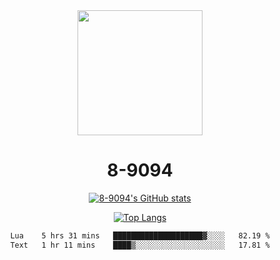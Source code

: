 <div align="center">
  <img src="[https://avatars.githubusercontent.com/u/73003857?v=4](https://cdn.discordapp.com/attachments/1022673925198577677/1105917345601433670/9094.png)" width="200px"/>
  <h1>8-9094</h1>

[![8-9094's GitHub stats](https://github-readme-stats.vercel.app/api?username=8-9094&show_icons=true&theme=synthwave)](https://github.com/anuraghazra/github-readme-stats)

[![Top Langs](https://github-readme-stats.vercel.app/api/top-langs/?username=8-9094&layout=compact&theme=synthwave)](https://github.com/Wrath-cyber/github-readme-stats)
 
<!--START_SECTION:waka-->

```txt
Lua    5 hrs 31 mins   ████████████████████▓░░░░   82.19 %
Text   1 hr 11 mins    ████▒░░░░░░░░░░░░░░░░░░░░   17.81 %
```

<!--END_SECTION:waka-->
